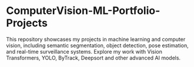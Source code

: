 # ComputerVision-ML-Portfolio-Projects
This repository showcases my projects in machine learning and computer vision, including semantic segmentation, object detection, pose estimation, and real-time surveillance systems. Explore my work with Vision Transformers, YOLO, ByTrack, Deepsort and other advanced AI models.
